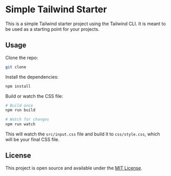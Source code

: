 # Simple Tailwind Starter

This is a simple Tailwind starter project using the Tailwind CLI. It is meant to be used as a starting point for your projects.

## Usage

Clone the repo:

```bash
git clone
```

Install the dependencies:

```bash
npm install
```

Build or watch the CSS file:

```bash
# Build once
npm run build

# Watch for changes
npm run watch
```

This will watch the `src/input.css` file and build it to `css/style.css`, which will be your final CSS file.

## License

This project is open source and available under the [MIT License](LICENSE).
